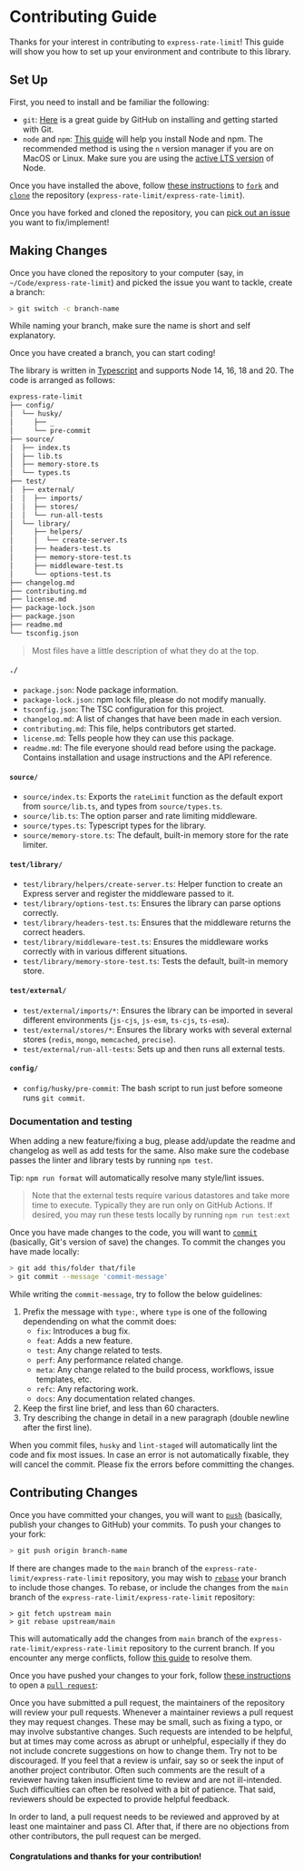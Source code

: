 # Contributing Guide

Thanks for your interest in contributing to `express-rate-limit`! This guide
will show you how to set up your environment and contribute to this library.

## Set Up

First, you need to install and be familiar the following:

- `git`: [Here](https://github.com/git-guides) is a great guide by GitHub on
  installing and getting started with Git.
- `node` and `npm`:
  [This guide](https://nodejs.org/en/download/package-manager/) will help you
  install Node and npm. The recommended method is using the `n` version manager
  if you are on MacOS or Linux. Make sure you are using the
  [active LTS version](https://github.com/nodejs/Release#release-schedule) of
  Node.

Once you have installed the above, follow
[these instructions](https://docs.github.com/en/get-started/quickstart/fork-a-repo)
to
[`fork`](https://docs.github.com/en/pull-requests/collaborating-with-pull-requests/working-with-forks)
and [`clone`](https://github.com/git-guides/git-clone) the repository
(`express-rate-limit/express-rate-limit`).

Once you have forked and cloned the repository, you can
[pick out an issue](https://github.com/express-rate-limit/express-rate-limit/issues?q=is%3Aissue+is%3Aopen+sort%3Aupdated-desc)
you want to fix/implement!

## Making Changes

Once you have cloned the repository to your computer (say, in
`~/Code/express-rate-limit`) and picked the issue you want to tackle, create a
branch:

```sh
> git switch -c branch-name
```

While naming your branch, make sure the name is short and self explanatory.

Once you have created a branch, you can start coding!

The library is written in
[Typescript](https://github.com/microsoft/TypeScript#readme) and supports Node
14, 16, 18 and 20. The code is arranged as follows:

```sh
express-rate-limit
├── config/
│  └── husky/
│     ├── _
│     └── pre-commit
├── source/
│  ├── index.ts
│  ├── lib.ts
│  ├── memory-store.ts
│  └── types.ts
├── test/
│  ├── external/
│  │  ├── imports/
│  │  ├── stores/
│  │  └── run-all-tests
│  └── library/
│     ├── helpers/
│     │  └── create-server.ts
│     ├── headers-test.ts
│     ├── memory-store-test.ts
│     ├── middleware-test.ts
│     └── options-test.ts
├── changelog.md
├── contributing.md
├── license.md
├── package-lock.json
├── package.json
├── readme.md
└── tsconfig.json
```

> Most files have a little description of what they do at the top.

#### `./`

- `package.json`: Node package information.
- `package-lock.json`: npm lock file, please do not modify manually.
- `tsconfig.json`: The TSC configuration for this project.
- `changelog.md`: A list of changes that have been made in each version.
- `contributing.md`: This file, helps contributors get started.
- `license.md`: Tells people how they can use this package.
- `readme.md`: The file everyone should read before using the package. Contains
  installation and usage instructions and the API reference.

#### `source/`

- `source/index.ts`: Exports the `rateLimit` function as the default export from
  `source/lib.ts`, and types from `source/types.ts`.
- `source/lib.ts`: The option parser and rate limiting middleware.
- `source/types.ts`: Typescript types for the library.
- `source/memory-store.ts`: The default, built-in memory store for the rate
  limiter.

#### `test/library/`

- `test/library/helpers/create-server.ts`: Helper function to create an Express
  server and register the middleware passed to it.
- `test/library/options-test.ts`: Ensures the library can parse options
  correctly.
- `test/library/headers-test.ts`: Ensures that the middleware returns the
  correct headers.
- `test/library/middleware-test.ts`: Ensures the middleware works correctly with
  in various different situations.
- `test/library/memory-store-test.ts`: Tests the default, built-in memory store.

#### `test/external/`

- `test/external/imports/*`: Ensures the library can be imported in several
  different environments (`js-cjs`, `js-esm`, `ts-cjs`, `ts-esm`).
- `test/external/stores/*`: Ensures the library works with several external
  stores (`redis`, `mongo`, `memcached`, `precise`).
- `test/external/run-all-tests`: Sets up and then runs all external tests.

#### `config/`

- `config/husky/pre-commit`: The bash script to run just before someone runs
  `git commit`.

### Documentation and testing

When adding a new feature/fixing a bug, please add/update the readme and
changelog as well as add tests for the same. Also make sure the codebase passes
the linter and library tests by running `npm test`.

Tip: `npm run format` will automatically resolve many style/lint issues.

> Note that the external tests require various datastores and take more time to
> execute. Typically they are run only on GitHub Actions. If desired, you may
> run these tests locally by running `npm run test:ext`

Once you have made changes to the code, you will want to
[`commit`](https://github.com/git-guides/git-commit) (basically, Git's version
of save) the changes. To commit the changes you have made locally:

```sh
> git add this/folder that/file
> git commit --message 'commit-message'
```

While writing the `commit-message`, try to follow the below guidelines:

1. Prefix the message with `type:`, where `type` is one of the following
   dependending on what the commit does:
   - `fix`: Introduces a bug fix.
   - `feat`: Adds a new feature.
   - `test`: Any change related to tests.
   - `perf`: Any performance related change.
   - `meta`: Any change related to the build process, workflows, issue
     templates, etc.
   - `refc`: Any refactoring work.
   - `docs`: Any documentation related changes.
2. Keep the first line brief, and less than 60 characters.
3. Try describing the change in detail in a new paragraph (double newline after
   the first line).

When you commit files, `husky` and `lint-staged` will automatically lint the
code and fix most issues. In case an error is not automatically fixable, they
will cancel the commit. Please fix the errors before committing the changes.

## Contributing Changes

Once you have committed your changes, you will want to
[`push`](https://github.com/git-guides/git-push) (basically, publish your
changes to GitHub) your commits. To push your changes to your fork:

```sh
> git push origin branch-name
```

If there are changes made to the `main` branch of the
`express-rate-limit/express-rate-limit` repository, you may wish to
[`rebase`](https://docs.github.com/en/get-started/using-git/about-git-rebase)
your branch to include those changes. To rebase, or include the changes from the
`main` branch of the `express-rate-limit/express-rate-limit` repository:

```
> git fetch upstream main
> git rebase upstream/main
```

This will automatically add the changes from `main` branch of the
`express-rate-limit/express-rate-limit` repository to the current branch. If you
encounter any merge conflicts, follow
[this guide](https://docs.github.com/en/get-started/using-git/resolving-merge-conflicts-after-a-git-rebase)
to resolve them.

Once you have pushed your changes to your fork, follow
[these instructions](https://docs.github.com/en/pull-requests/collaborating-with-pull-requests/proposing-changes-to-your-work-with-pull-requests/creating-a-pull-request-from-a-fork)
to open a
[`pull request`](https://docs.github.com/en/pull-requests/collaborating-with-pull-requests/proposing-changes-to-your-work-with-pull-requests/about-pull-requests):

Once you have submitted a pull request, the maintainers of the repository will
review your pull requests. Whenever a maintainer reviews a pull request they may
request changes. These may be small, such as fixing a typo, or may involve
substantive changes. Such requests are intended to be helpful, but at times may
come across as abrupt or unhelpful, especially if they do not include concrete
suggestions on how to change them. Try not to be discouraged. If you feel that a
review is unfair, say so or seek the input of another project contributor. Often
such comments are the result of a reviewer having taken insufficient time to
review and are not ill-intended. Such difficulties can often be resolved with a
bit of patience. That said, reviewers should be expected to provide helpful
feedback.

In order to land, a pull request needs to be reviewed and approved by at least
one maintainer and pass CI. After that, if there are no objections from other
contributors, the pull request can be merged.

#### Congratulations and thanks for your contribution!

<!-- This contributing guide was inspired by the Electron project's contributing guide. -->
